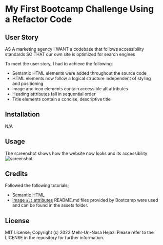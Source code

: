 # My First Bootcamp Challenge Using a Refactor Code
## User Story
AS A marketing agency
I WANT a codebase that follows accessibility standards
SO THAT our own site is optimized for search engines

To meet the user story, I had to achieve the following:
- Semantic HTML elements were added throughout the source code
- HTML elements now follow a logical structure independent of styling and positioning
- Image and icon elements contain accessible alt attributes
- Heading attributes fall in sequential order
- Title elements contain a concise, descriptive title
## Installation
N/A
## Usage
The screenshot shows how the website now looks and its accessibility
![screenshot](assets/04-code-refactor-lesson/assets/01-html-css-git-challenge-demo.png)
## Credits
Followed the following tutorials; 
* [Semantic HTML](https://www.w3schools.com/html/html5_semantic_elements.asp)
* [Image `alt` attributes](https://www.w3schools.com/tags/att_img_alt.asp)
README.md files provided by Bootcamp were used and can be found in the assets folder.

## License
MIT License; Copyright (c) 2022 Mehr-Un-Nasa Hejazi
Please refer to the LICENSE in the repository for further information. 

